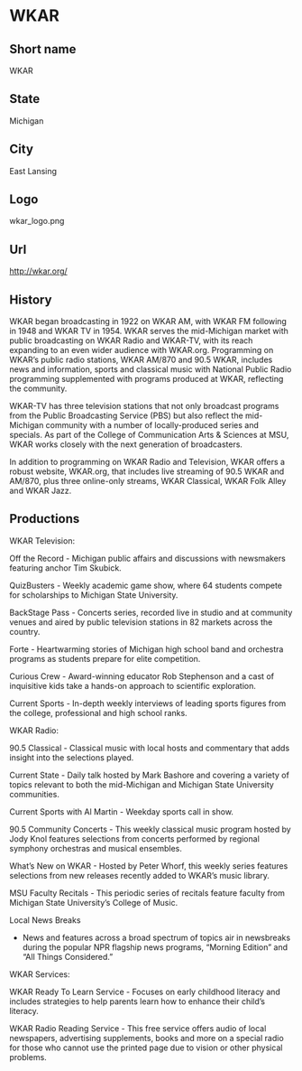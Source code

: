 # WKAR

## Short name

WKAR

## State

Michigan

## City

East Lansing

## Logo

wkar_logo.png

## Url

http://wkar.org/

## History

WKAR began broadcasting in 1922 on WKAR AM, with WKAR FM following
in 1948 and WKAR TV in 1954. WKAR serves the mid-Michigan market with public broadcasting
on WKAR Radio and WKAR-TV, with its reach expanding to an even wider audience
with WKAR.org. Programming on WKAR’s public radio stations, WKAR AM/870 and 90.5
WKAR, includes news and information, sports and classical music with National
Public Radio programming supplemented with programs produced at WKAR, reflecting
the community. 

WKAR-TV has three television stations that not only broadcast
programs from the Public Broadcasting Service (PBS) but also reflect the mid-Michigan
community with a number of locally-produced series and specials. As part of the
College of Communication Arts & Sciences at MSU, WKAR works closely with the next
generation of broadcasters. 

In addition to programming on WKAR Radio and Television,
WKAR offers a robust website, WKAR.org, that includes live streaming of 90.5 WKAR
and AM/870, plus three online-only streams, WKAR Classical, WKAR Folk Alley and
WKAR Jazz. 


## Productions

WKAR Television:

Off the Record - Michigan public affairs and
discussions with newsmakers featuring anchor Tim Skubick.

QuizBusters - Weekly
academic game show, where 64 students compete for scholarships to Michigan State
University.

BackStage Pass - Concerts series, recorded live in studio and at
community venues and aired by public television stations in 82 markets across
the country.

Forte - Heartwarming stories of Michigan high school band and orchestra
programs as students prepare for elite competition.

Curious Crew - Award-winning
educator Rob Stephenson and a cast of inquisitive kids take a hands-on
approach to scientific exploration.

Current Sports - In-depth weekly interviews
of leading sports figures from the college, professional and high school ranks.

WKAR
Radio:

90.5 Classical - Classical music with local hosts and commentary that
adds insight into the selections played.

Current State - Daily talk hosted by
Mark Bashore and covering a variety of topics relevant to both the mid-Michigan
and Michigan State University communities.

Current Sports with Al Martin - Weekday
sports call in show.

90.5 Community Concerts - This weekly classical music program
hosted by Jody Knol features selections from concerts performed by regional symphony
orchestras and musical ensembles.

What’s New on WKAR - Hosted by Peter Whorf,
this weekly series features selections from new releases recently added to WKAR’s
music library.

MSU Faculty Recitals - This periodic series of recitals feature
faculty from Michigan State University’s College of Music.

Local News Breaks
- News and features across a broad spectrum of topics air in newsbreaks during
the popular NPR flagship news programs, “Morning Edition” and “All Things Considered.”

WKAR
Services:

WKAR Ready To Learn Service - Focuses on early childhood literacy and
includes strategies to help parents learn how to enhance their child’s literacy.


WKAR Radio Reading Service - This free service offers audio of local newspapers,
advertising supplements, books and more on a special radio for those who cannot
use the printed page due to vision or other physical problems. 


